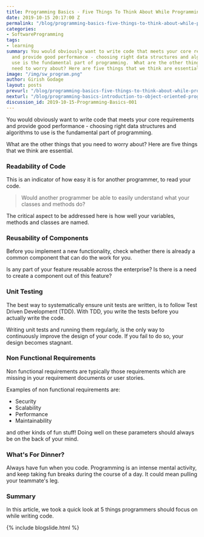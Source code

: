 ```yaml
---
title: Programming Basics - Five Things To Think About While Programming
date: 2019-10-15 20:17:00 Z
permalink: "/blog/programming-basics-five-things-to-think-about-while-programming"
categories:
- SoftwareProgramming
tags:
- learning
summary: You would obviously want to write code that meets your core requirements
  and provide good performance - choosing right data structures and algorithms to
  use is the fundamental part of programming.  What are the other things that you
  need to worry about? Here are five things that we think are essential.
image: "/img/sw_program.png"
author: Girish Godage
layout: posts
prevurl: "/blog/programming-basics-five-things-to-think-about-while-programming"
nexturl: "/blog/programming-basics-introduction-to-object-oriented-programming"
discussion_id: 2019-10-15-Programming-Basics-001
---
```


You would obviously want to write code that meets your core requirements and provide good performance - choosing right data structures and algorithms to use is the fundamental part of programming.

What are the other things that you need to worry about? Here are five things that we think are essential.

### Readability of Code

This is an indicator of how easy it is for another programmer, to read your code.

> Would another programmer be able to easily understand what your classes and methods do? 

The critical aspect to be addressed here is how well your variables, methods and classes are named.

### Reusability of Components

Before you implement a new functionality, check whether there is already a common component that can do the work for you.

Is any part of your feature reusable across the enterprise? Is there is a need to create a component out of this feature?

### Unit Testing

The best way to systematically ensure unit tests are written, is to follow Test Driven Development (TDD). With TDD, you write the tests before you actually write the code.

Writing unit tests and running them regularly, is the only way to continuously improve the design of your code. If you fail to do so, your design becomes stagnant.

### Non Functional Requirements

Non functional requirements are typically those requirements which are missing in your requirement documents or user stories.

Examples of non functional requirements are:

* Security
* Scalability
* Performance
* Maintainability

and other kinds of fun stuff! Doing well on these parameters should always be on the back of your mind.

### What's For Dinner?

Always have fun when you code. Programming is an intense mental activity, and keep taking fun breaks during the course of a day. It could mean pulling your teammate's leg.

### Summary

In this article, we took a quick look at 5 things programmers should focus on while writing code.

{% include blogslide.html %}

